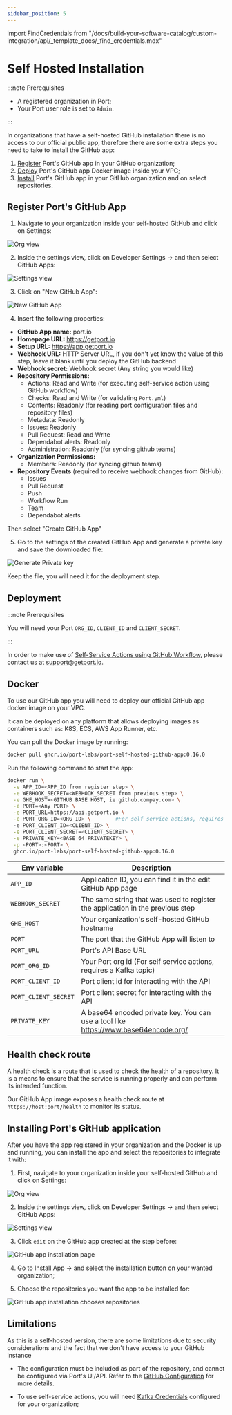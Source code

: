 ```yaml
---
sidebar_position: 5
---
```


import FindCredentials from "/docs/build-your-software-catalog/custom-integration/api/\_template_docs/\_find_credentials.mdx"

# Self Hosted Installation

:::note Prerequisites

- A registered organization in Port;
- Your Port user role is set to `Admin`.

:::

In organizations that have a self-hosted GitHub installation there is no access to our official public app, therefore there are some extra steps you need to take to install the GitHub app:

1. [Register](#register-ports-github-app) Port's GitHub app in your GitHub organization;
2. [Deploy](#deployment) Port's GitHub app Docker image inside your VPC;
3. [Install](#installing-ports-github-application) Port's GitHub app in your GitHub organization and on select repositories.

## Register Port's GitHub App

1. Navigate to your organization inside your self-hosted GitHub and click on Settings:

![Org view](../../../../../static/img/integrations/github-app/SelfHostedOrganizaionView.png)

2. Inside the settings view, click on Developer Settings -> and then select GitHub Apps:

![Settings view](../../../../../static/img/integrations/github-app/SelfHostedOrganizationSettings.png)

3. Click on "New GitHub App":

![New GitHub App](../../../../../static/img/integrations/github-app/SelfHostedNewGitHubApp.png)

4. Insert the following properties:

- **GitHub App name:** port.io
- **Homepage URL:** https://getport.io
- **Setup URL:** https://app.getport.io
- **Webhook URL:** HTTP Server URL, if you don't yet know the value of this step, leave it blank until you deploy the GitHub backend
- **Webhook secret:** Webhook secret (Any string you would like)
- **Repository Permissions:**
  - Actions: Read and Write (for executing self-service action using GitHub workflow)
  - Checks: Read and Write (for validating `Port.yml`)
  - Contents: Readonly (for reading port configuration files and repository files)
  - Metadata: Readonly
  - Issues: Readonly
  - Pull Request: Read and Write
  - Dependabot alerts: Readonly
  - Administration: Readonly (for syncing github teams)
- **Organization Permissions:**
  - Members: Readonly (for syncing github teams)
- **Repository Events** (required to receive webhook changes from GitHub):
  - Issues
  - Pull Request
  - Push
  - Workflow Run
  - Team
  - Dependabot alerts

Then select "Create GitHub App"

5. Go to the settings of the created GitHub App and generate a private key and save the downloaded file:

![Generate Private key](../../../../../static/img/integrations/github-app/SelfHosetdGeneratePrivayKey.png)

Keep the file, you will need it for the deployment step.

## Deployment

:::note Prerequisites

You will need your Port `ORG_ID`, `CLIENT_ID` and `CLIENT_SECRET`.

<FindCredentials/>

:::

In order to make use of [Self-Service Actions using GitHub Workflow](../../../../actions-and-automations/setup-backend/github-workflow/github-workflow.md), please contact us at support@getport.io.

## Docker

To use our GitHub app you will need to deploy our official GitHub app docker image on your VPC.

It can be deployed on any platform that allows deploying images as containers such as: K8S, ECS, AWS App Runner, etc.

You can pull the Docker image by running:

```bash showLineNumbers
docker pull ghcr.io/port-labs/port-self-hosted-github-app:0.16.0
```

Run the following command to start the app:

```bash showLineNumbers
docker run \
  -e APP_ID=<APP_ID from register step> \
  -e WEBHOOK_SECRET=<WEBHOOK_SECRET from previous step> \
  -e GHE_HOST=<GITHUB BASE HOST, ie github.compay.com> \
  -e PORT=<Any PORT> \
  -e PORT_URL=https://api.getport.io \
  -e PORT_ORG_ID=<ORG_ID> \        #For self service actions, requires a Kafka topic
  -e PORT_CLIENT_ID=<CLIENT_ID> \
  -e PORT_CLIENT_SECRET=<CLIENT_SECRET> \
  -e PRIVATE_KEY=<BASE 64 PRIVATEKEY> \
  -p <PORT>:<PORT> \
  ghcr.io/port-labs/port-self-hosted-github-app:0.16.0
```

| Env variable         | Description                                                                         |
|----------------------|-------------------------------------------------------------------------------------|
| `APP_ID`             | Application ID, you can find it in the edit GitHub App page                         |
| `WEBHOOK_SECRET`     | The same string that was used to register the application in the previous step      |
| `GHE_HOST`           | Your organization's self-hosted GitHub hostname                                     |
| `PORT`               | The port that the GitHub App will listen to                                         |
| `PORT_URL`           | Port's API Base URL                                                                 |
| `PORT_ORG_ID`        | Your Port org id (For self service actions, requires a Kafka topic)                 |
| `PORT_CLIENT_ID`     | Port client id for interacting with the API                                         |
| `PORT_CLIENT_SECRET` | Port client secret for interacting with the API                                     |
| `PRIVATE_KEY`        | A base64 encoded private key. You can use a tool like https://www.base64encode.org/ |

## Health check route

A health check is a route that is used to check the health of a repository. It is a means to ensure that the service is running properly and can perform its intended function.

Our GitHub App image exposes a health check route at `https://host:port/health` to monitor its status.

## Installing Port's GitHub application

After you have the app registered in your organization and the Docker is up and running, you can install the app and select the repositories to integrate it with:

1. First, navigate to your organization inside your self-hosted GitHub and click on Settings:

![Org view](../../../../../static/img/integrations/github-app/SelfHostedOrganizaionView.png)

2. Inside the settings view, click on Developer Settings -> and then select GitHub Apps:

![Settings view](../../../../../static/img/integrations/github-app/SelfHostedOrganizationSettings.png)

3. Click `edit` on the GitHub app created at the step before:

![GitHub app installation page](../../../../../static/img/integrations/github-app/SelfHostedEditGitHubApp.png)

4. Go to Install App -> and select the installation button on your wanted organization;

5. Choose the repositories you want the app to be installed for:

![GitHub app installation chooses repositories](../../../../../static/img/integrations/github-app/SelfHostedInstallationRepoSelection.png)

## Limitations

As this is a self-hosted version, there are some limitations due to security considerations and the fact that we don't have access to your GitHub instance

- The configuration must be included as part of the repository, and cannot be configured via Port's UI/API. Refer to the [GitHub Configuration](https://docs.port.io/build-your-software-catalog/sync-data-to-catalog/git/github/?method=github#configuration) for more details.

- To use self-service actions, you will need [Kafka Credentials](/actions-and-automations/setup-backend/webhook/kafka/kafka.md) configured for your organization;
